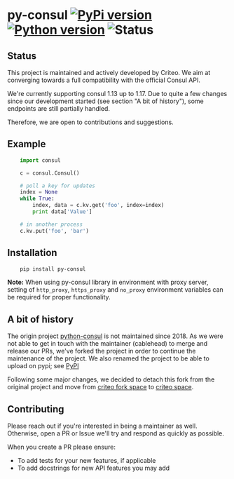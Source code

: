 # py-consul [![PyPi version](https://img.shields.io/pypi/v/py-consul.svg)](https://pypi.python.org/pypi/py-consul/) [![Python version](https://img.shields.io/badge/python-3.8+-blue.svg)](https://www.python.org/downloads/) ![Status](https://img.shields.io/badge/status-maintained-green.svg)

Status
-----------
This project is maintained and actively developed by Criteo.
We aim at converging towards a full compatibility with the official Consul API.

We're currently supporting consul 1.13 up to 1.17. Due to quite a few changes 
since our development started (see section "A bit of history"), some endpoints are 
still partially handled.

Therefore, we are open to contributions and suggestions.

Example
-------

```python
    import consul

    c = consul.Consul()

    # poll a key for updates
    index = None
    while True:
        index, data = c.kv.get('foo', index=index)
        print data['Value']

    # in another process
    c.kv.put('foo', 'bar')
```

Installation
------------
```bash
    pip install py-consul
```

**Note:** When using py-consul library in environment with proxy server, 
setting of ``http_proxy``, ``https_proxy`` and ``no_proxy`` environment variables 
can be required for proper functionality.

A bit of history
-----------

The origin project [python-consul](https://github.com/cablehead/python-consul) is not maintained
since 2018.  As we were not able to get in touch with the maintainer (cablehead)
to merge and release our PRs, we've forked the project in order to continue the
maintenance of the project. We also renamed the project to be able to upload
on pypi; see [PyPI](https://pypi.org/project/py-consul/)

Following some major changes, we decided to detach this fork from the original project
and move from [criteo fork space](https://github.com/criteo-forks/) 
to [criteo space](https://github.com/criteo/).

Contributing
------------

Please reach out if you're interested in being a maintainer as well. Otherwise,
open a PR or Issue we'll try and respond as quickly as possible.

When you create a PR please ensure:

- To add tests for your new features, if applicable
- To add docstrings for new API features you may add
